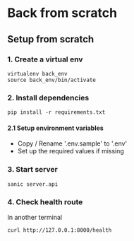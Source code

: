 # Back from scratch

## Setup from scratch

### 1. Create a virtual env
```
virtualenv back_env
source back_env/bin/activate
```

### 2. Install dependencies 
```
pip install -r requirements.txt
```

#### 2.1 Setup environment variables
- Copy / Rename '.env.sample' to '.env'
- Set up the required values if missing

### 3. Start server
```
sanic server.api
```

### 4. Check health route
In another terminal
```
curl http://127.0.0.1:8000/health
```

